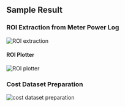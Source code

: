 ## Sample Result
### ROI Extraction from Meter Power Log
![ROI extraction](https://github.com/muleina/COMMIT-NILM/blob/master/code/results/System_CVS/costlog_2/MeterReadingROIExtractor_cvs.JPG)
#### ROI Plotter
![ROI plotter](https://github.com/muleina/COMMIT-NILM/blob/master/code/results/System_CVS/costlog_2/MeterReadingROIExtractor_Plotter_cvs.JPG)
### Cost Dataset Preparation
![cost dataset preparation](https://github.com/muleina/COMMIT-NILM/blob/master/code/results/System_CVS/costlog_2/CostDatasetPrepration_cvs.JPG)
